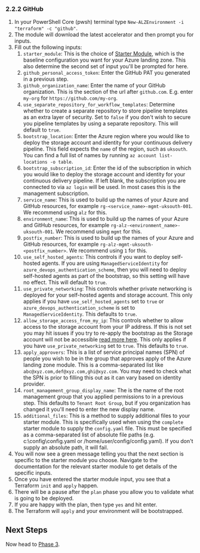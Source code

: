 <!-- markdownlint-disable first-line-h1 -->
### 2.2.2 GitHub

1. In your PowerShell Core (pwsh) terminal type `New-ALZEnvironment -i "terraform" -c "github"`.
1. The module will download the latest accelerator and then prompt you for inputs.
1. Fill out the following inputs:
    1. `starter_module`: This is the choice of [Starter Module][wiki_starter_modules], which is the baseline configuration you want for your Azure landing zone. This also determine the second set of input you'll be prompted for here.
    1. `github_personal_access_token`: Enter the GitHub PAT you generated in a previous step.
    1. `github_organization_name`: Enter the name of your GitHub organization. This is the section of the url after `github.com`. E.g. enter `my-org` for `https://github.com/my-org`.
    1. `use_separate_repository_for_workflow_templates`: Determine whether to create a separate repository to store pipeline templates as an extra layer of security. Set to `false` if you don't wish to secure you pipeline templates by using a separate repository. This will default to `true`.
    1. `bootstrap_location`: Enter the Azure region where you would like to deploy the storage account and identity for your continuous delivery pipeline. This field expects the `name` of the region, such as `uksouth`. You can find a full list of names by running `az account list-locations -o table`.
    1. `bootstrap_subscription_id`: Enter the id of the subscription in which you would like to deploy the storage account and identity for your continuous delivery pipeline. If left blank, the subscription you are connected to via `az login` will be used. In most cases this is the management subscription.
    1. `service_name`: This is used to build up the names of your Azure and GitHub resources, for example `rg-<service_name>-mgmt-uksouth-001`. We recommend using `alz` for this.
    1. `environment_name`: This is used to build up the names of your Azure and GitHub resources, for example `rg-alz-<environment_name>-uksouth-001`. We recommend using `mgmt` for this.
    1. `postfix_number`: This is used to build up the names of your Azure and GitHub resources, for example `rg-alz-mgmt-uksouth-<postfix_number>`. We recommend using `1` for this.
    1. `use_self_hosted_agents`: This controls if you want to deploy self-hosted agents. If you are using `ManagedServiceIdentity` for `azure_devops_authentication_scheme`, then you will need to deploy self-hosted agents as part of the bootstrap, so this setting will have no effect. This will default to `true`.
    1. `use_private_networking`: This controls whether private networking is deployed for your self-hosted agents and storage account. This only applies if you have `use_self_hosted_agents` set to `true` or `azure_devops_authentication_scheme` is set to `ManagedServiceIdentity`. This defaults to `true`.
    1. `allow_storage_access_from_my_ip`: This controls whether to allow access to the storage account from your IP address. If this is not set you may hit issues if you try to re-apply the bootstrap as the Storage account will not be accessible [read more here][wiki_troubleshooting]. This only applies if you have `use_private_networking` set to `true`. This defaults to `true`.
    1. `apply_approvers`: This is a list of service principal names (SPN) of people you wish to be in the group that approves apply of the Azure landing zone module. This is a comma-separated list like `abc@xyz.com,def@xyz.com,ghi@xyz.com`. You may need to check what the SPN is prior to filling this out as it can vary based on identity provider.
    1. `root_management_group_display_name`: The is the name of the root management group that you applied permissions to in a previous step. This defaults to `Tenant Root Group`, but if you organization has changed it you'll need to enter the new display name.
    1. `additional_files`: This is a method to supply additional files to your starter module. This is specifically used when using the `complete` starter module to supply the `config.yaml` file. This must be specified as a comma-separated list of absolute file paths (e.g. c:\\config\\config.yaml or /home/user/config/config.yaml). If you don't supply an absolute path, it will fail.
1. You will now see a green message telling you that the next section is specific to the starter module you choose. Navigate to the documentation for the relevant starter module to get details of the specific inputs.
1. Once you have entered the starter module input, you see that a Terraform `init` and `apply` happen.
1. There will be a pause after the `plan` phase you allow you to validate what is going to be deployed.
1. If you are happy with the plan, then type `yes` and hit enter.
1. The Terraform will `apply` and your environment will be bootstrapped.

## Next Steps

Now head to [Phase 3][wiki_quick_start_phase_3].

 [//]: # (************************)
 [//]: # (INSERT LINK LABELS BELOW)
 [//]: # (************************)

[wiki_starter_modules]:               %5BUser-Guide%5D-Starter-Modules "Wiki - Starter Modules"
[wiki_quick_start_phase_3]:           %5BUser-Guide%5D-Quick-Start-Phase-3 "Wiki - Quick Start - Phase 3"
[wiki_troubleshooting]:               %5BUser-Guide%5D-Troubleshooting "Wiki - Troubleshooting"
